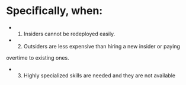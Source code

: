 # Speciﬁcally, when:

- 1. Insiders cannot be redeployed easily.

- 2. Outsiders are less expensive than hiring a new insider or paying

overtime to existing ones.

- 3. Highly specialized skills are needed and they are not available